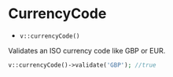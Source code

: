 # CurrencyCode

- `v::currencyCode()`

Validates an ISO currency code like GBP or EUR.

```php
v::currencyCode()->validate('GBP'); //true
```